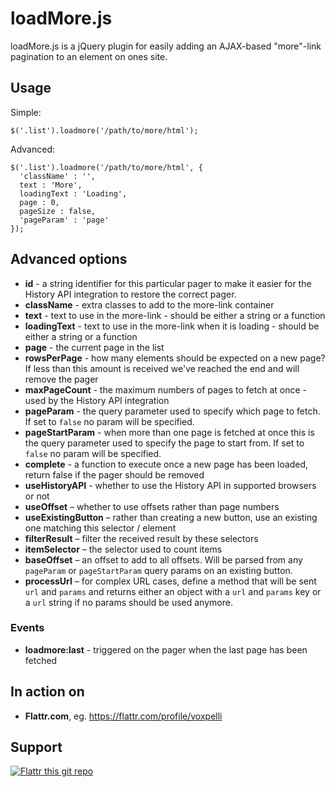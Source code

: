 loadMore.js
=======

loadMore.js is a jQuery plugin for easily adding an AJAX-based "more"-link pagination to an element on ones site.

## Usage

Simple:

    $('.list').loadmore('/path/to/more/html');

Advanced:

    $('.list').loadmore('/path/to/more/html', {
      'className' : '',
      text : 'More',
      loadingText : 'Loading',
      page : 0,
      pageSize : false,
      'pageParam' : 'page'
    });

## Advanced options

* **id** - a string identifier for this particular pager to make it easier for the History API integration to restore the correct pager.
* **className** - extra classes to add to the more-link container
* **text** - text to use in the more-link - should be either a string or a function
* **loadingText** - text to use in the more-link when it is loading - should be either a string or a function
* **page** - the current page in the list
* **rowsPerPage** - how many elements should be expected on a new page? If less than this amount is received we've reached the end and will remove the pager
* **maxPageCount** - the maximum numbers of pages to fetch at once - used by the History API integration
* **pageParam** - the query parameter used to specify which page to fetch. If set to `false` no param will be specified.
* **pageStartParam** - when more than one page is fetched at once this is the query parameter used to specify the page to start from. If set to `false` no param will be specified.
* **complete** - a function to execute once a new page has been loaded, return false if the pager should be removed
* **useHistoryAPI** - whether to use the History API in supported browsers or not
* **useOffset** – whether to use offsets rather than page numbers
* **useExistingButton** – rather than creating a new button, use an existing one matching this selector / element
* **filterResult** – filter the received result by these selectors
* **itemSelector** – the selector used to count items
* **baseOffset** – an offset to add to all offsets. Will be parsed from any `pageParam` or `pageStartParam` query params on an existing button.
* **processUrl** – for complex URL cases, define a method that will be sent `url` and `params` and returns either an object with a `url` and `params` key or a `url` string if no params should be used anymore.

### Events

* **loadmore:last** - triggered on the pager when the last page has been fetched

## In action on

* **Flattr.com**, eg. https://flattr.com/profile/voxpelli

## Support

[![Flattr this git repo](http://api.flattr.com/button/flattr-badge-large.png)](https://flattr.com/submit/auto?user_id=voxpelli&url=https://github.com/voxpelli/jquery-loadmore&title=loadmore.js&language=en_GB&tags=github&category=software)
